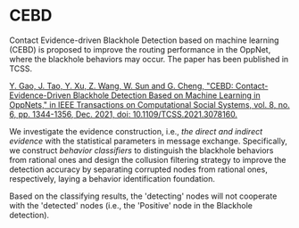 # CEBD
Contact Evidence-driven Blackhole Detection based on machine learning (CEBD) is proposed to improve the routing performance in the OppNet, where the blackhole behaviors may occur.
The paper has been published in TCSS.

[Y. Gao, J. Tao, Y. Xu, Z. Wang, W. Sun and G. Cheng, "CEBD: Contact-Evidence-Driven Blackhole Detection Based on Machine Learning in OppNets," in IEEE Transactions on Computational Social Systems, vol. 8, no. 6, pp. 1344-1356, Dec. 2021, doi: 10.1109/TCSS.2021.3078160.](https://ieeexplore.ieee.org/document/9432478/)

We investigate the evidence construction, i.e., *the direct and indirect evidence* with the statistical parameters in message exchange. Specifically, we construct *behavior classifiers* to distinguish the blackhole behaviors from rational ones and design the collusion filtering strategy to improve the detection accuracy by separating corrupted nodes from rational ones, respectively, laying a behavior identification foundation.

Based on the classifying results, the 'detecting' nodes will not cooperate with the 'detected' nodes (i.e., the 'Positive' node in the Blackhole detection). 
